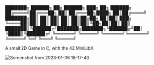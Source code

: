 ███████╗ ██████╗         ██╗      ██████╗ ███╗   ██╗ ██████╗
██╔════╝██╔═══██╗        ██║     ██╔═══██╗████╗  ██║██╔════╝ 
███████╗██║   ██║        ██║     ██║   ██║██╔██╗ ██║██║  ███╗
╚════██║██║   ██║        ██║     ██║   ██║██║╚██╗██║██║   ██║
███████║╚██████╔╝███████╗███████╗╚██████╔╝██║ ╚████║╚██████╔╝
╚══════╝ ╚═════╝ ╚══════╝╚══════╝ ╚═════╝ ╚═╝  ╚═══╝ ╚═════╝ 

A small 2D Game in C, with the 42 MiniLibX.

![Screenshot from 2023-01-06 18-17-43](https://user-images.githubusercontent.com/107865727/211098506-94e298a4-50ed-4f34-865c-2f2714056c3e.png)
